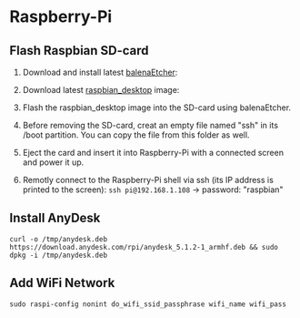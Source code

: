 # Raspberry-Pi

## Flash Raspbian SD-card

1. Download and install latest [balenaEtcher](https://www.balena.io/etcher/):

2. Download latest [raspbian_desktop](https://downloads.raspberrypi.org/raspbian_latest) image:

3. Flash the raspbian_desktop image into the SD-card using balenaEtcher.

4. Before removing the SD-card, creat an empty file named "ssh" in its /boot partition.
	 You can copy the file from this folder as well.

5. Eject the card and insert it into Raspberry-Pi with a connected screen and power it up.

6. Remotly connect to the Raspberry-Pi shell via ssh (its IP address is printed to the screen):
	 ```ssh pi@192.168.1.108``` -> password: "raspbian"

## Install AnyDesk
```curl -o /tmp/anydesk.deb https://download.anydesk.com/rpi/anydesk_5.1.2-1_armhf.deb && sudo dpkg -i /tmp/anydesk.deb```

## Add WiFi Network
```sudo raspi-config nonint do_wifi_ssid_passphrase wifi_name wifi_pass```

